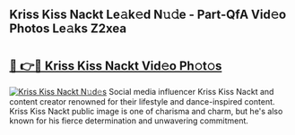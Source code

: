 ## Kriss Kiss Nackt Le𝚊k𝚎d N𝚞𝚍e - Part-QfA Vid𝚎o Photos Le𝚊ks Z2xea

# <h2><a href="http://fb0qc1.evod.top/?m=Kriss+Kiss+Nackt">🔗 👉🔴 Kriss Kiss Nackt Vid𝚎o Ph𝚘t𝚘s</a></h2>

[![Kriss Kiss Nackt N𝚞d𝚎s](https://i.imgur.com/8V9OHl7.gif)](http://fb0qc1.evod.top/?m=Kriss+Kiss+Nackt)
Social media influencer Kriss Kiss Nackt and content creator renowned for their lifestyle and dance-inspired content. Kriss Kiss Nackt public image is one of charisma and charm, but he's also known for his fierce determination and unwavering commitment. 
